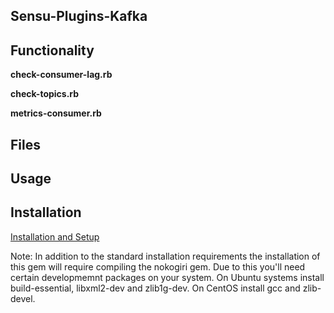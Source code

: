## Sensu-Plugins-Kafka

## Functionality

**check-consumer-lag.rb**

**check-topics.rb**

**metrics-consumer.rb**

## Files

## Usage

## Installation

[Installation and Setup](http://sensu-plugins.io/docs/installation_instructions.html)

Note:  In addition to the standard installation requirements the installation of this gem will require compiling the nokogiri gem.  Due to this you'll need certain developmemnt packages on your system.  On Ubuntu systems install build-essential, libxml2-dev and zlib1g-dev.  On CentOS install gcc and zlib-devel.
